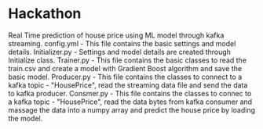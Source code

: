 # Hackathon
Real Time prediction of house price using ML model through kafka streaming.
config.yml - This file contains the basic settings and model details.
Initializer.py - Settings and model details are created through Initialize class.
Trainer.py - This file contains the basic classes to read the train.csv and create a model with Gradient Boost algorithm and save the basic model.
Producer.py - This file contains the classes to connect to a kafka topic - "HousePrice", read the streaming data file and send the data to kafka producer.
Consmer.py - This file contains the classes to connec to a kafka topic - "HousePrice", read the data bytes from kafka consumer and massage the data into a numpy array and predict the house price by loading the model.
